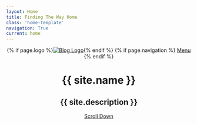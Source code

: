 ```yaml
---
layout: Home
title: Finding The Way Home
class: 'home-template'
navigation: True
current: home
---
```

<header class="main-header {% if page.cover %}"
        style="background-image: url({{ site.baseurl }}{{ page.cover }}) {% else %}no-cover{% endif %}">
    <nav class="main-nav overlay clearfix">
        {% if page.logo %}<a class="blog-logo" href="{{ site.baseurl }}"><img src="{{ site.baseurl }}{{ page.logo }}" alt="Blog Logo" /></a>{% endif %}
        {% if page.navigation %}
            <a class="menu-button icon-menu" href="#"><span class="word">Menu</span></a>
        {% endif %}
    </nav>
    <div class="vertical">
        <div class="main-header-content inner">
            <h1 class="page-title">{{ site.name }}</h1>
            <h2 class="page-description">{{ site.description }}</h2>
        </div>
    </div>
    <a class="scroll-down icon-arrow-left" href="#content" data-offset="-45"><span class="hidden">Scroll Down</span></a>
</header>
